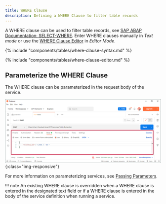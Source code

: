 ```yaml
---
title: WHERE Clause
description: Defining a WHERE Clause to filter table records
---
```


A WHERE clause can be used to filter table records, see [SAP ABAP Documentation: SELECT-WHERE](https://help.sap.com/doc/abapdocu_750_index_htm/7.50/en-us/abapwhere.htm).
Enter WHERE clauses manually in *Text mode* or use the [WHERE Clause Editor](#where-clause-editor) in *Editor Mode*.<br>

{% include "components/tables/where-clause-syntax.md" %}

{% include "components/tables/where-clause-editor.md" %}

## Parameterize the WHERE Clause

The WHERE clause can be parameterized in the request body of the service. 

![WHERE-Clause in Postman](../../assets/images/yunio/documentation/postman-input.png){:class="img-responsive"}

For more information on parameterizing services, see [Passing Parameters](../run-services.md/#pass-parameters).

!!! note
    An existing WHERE clause is overridden when a WHERE clause is entered in the designated text field or if a WHERE clause is entered in the body of the service definition when running a service.
